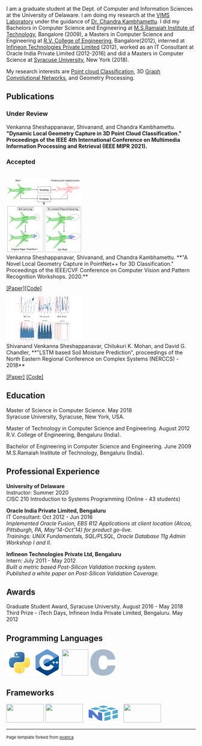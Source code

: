 I am a graduate student at the Dept. of Computer and Information Sciences at the University of Delaware. I am doing my research at the [VIMS Laboratory](http://vims.cis.udel.edu/) under the guidance of [Dr. Chandra Kambhamettu](https://www.eecis.udel.edu/~chandra/). I did my Bachelors in Computer Science and Engineering at [M.S.Ramaiah Institute of Technology](http://www.msrit.edu/), Bangalore (2009), a Masters in Computer Science and Engineering at [R.V. College of Engineering](https://www.rvce.edu.in/), Bangalore(2012), interned at [Infineon Technologies Private Limited](https://www.infineon.com/) (2012), worked as an IT Consultant at Oracle India Private Limited (2012-2016) and did a Masters in Computer Science at [Syracuse University](https://www.syracuse.edu/), New York (2018).

My research interests are [Point cloud Classification](https://arxiv.org/pdf/1912.12033.pdf), 3D [Graph Convolutional Networks](https://arxiv.org/pdf/1901.00596.pdf), and Geometry Processing.

## Publications

### Under Review
Venkanna Sheshappanavar, Shivanand, and Chandra Kambhamettu. **"Dynamic Local Geometry Capture in 3D Point Cloud Classification." Proceedings of the IEEE 4th International Conference on Multimedia Information Processing and Retrieval (IEEE MIPR 2021).**

### Accepted 
<br>
<img src="images/ellipsoid_querying.gif?raw=true" width="200" height="200"/> 
<br>
Venkanna Sheshappanavar, Shivanand, and Chandra Kambhamettu. **"A Novel Local Geometry Capture in PointNet++ for 3D Classification." Proceedings of the IEEE/CVF Conference on Computer Vision and Pattern Recognition Workshops. 2020.**

[[Paper]](https://openaccess.thecvf.com/content_CVPRW_2020/html/w16/Sheshappanavar_A_Novel_Local_Geometry_Capture_in_PointNet_for_3D_Classification_CVPRW_2020_paper.html)[[Code]](https://github.com/VimsLab/EllipsoidQuery/)

<img src="images/soil_moisture.gif?raw=true" width="200" height="120"/> 
<br>
Shivanand Venkanna Sheshappanavar, Chilukuri K. Mohan, and David G. Chandler, **"LSTM based Soil Moisture Prediction", proceedings of the North Eastern
Regional Conference on Complex Systems (NERCCS) - 2018**

[[Paper]](https://github.com/sheshap/sheshap.github.io/blob/master/pdf/SoilMoisturePrediction_LSTM_NERCCS_2018.pdf)
[[Code]](https://github.com/sheshap/SoilMoisturePrediction)

## Education
Master of Science in Computer Science. May 2018<br>
Syracuse University, Syracuse, New York, USA.<br>

Master of Technology in Computer Science and Engineering. August 2012<br>
R.V. College of Engineering, Bengaluru (India).<br>

Bachelor of Engineering in Computer Science and Engineering. June 2009<br>
M.S.Ramaiah Institute of Technology, Bengaluru (India).<br>

## Professional Experience
**University of Delaware** <br>
Instructor: Summer 2020<br>
CISC 210 Introduction to Systems Programming (Online - 43 students)

**Oracle India Private Limited, Bengaluru**<br>
IT Consultant: Oct 2012 - Jun 2016<br>
*Implemented Oracle Fusion, EBS R12 Applications at client location (Alcoa, Pittsburgh, PA, May’14-Oct’14) for product go-live.*<br>
*Trainings: UNIX Fundamentals, SQL/PLSQL, Oracle Database 11g Admin Workshop I and II.*

**Infineon Technologies Private Ltd, Bengaluru**<br>
Intern: July 2011 - May 2012<br>
*Built a metric based Post-Silicon Validation tracking system.*<br>
*Published a white paper on Post-Silicon Validation Coverage.*

## Awards
Graduate Student Award, Syracuse University. August 2016 - May 2018<br>
Third Prize - iTech Days, Infineon India Private Limited, Bengaluru. May 2012 <br>


## Programming Languages
<img src="https://github.com/devicons/devicon/blob/master/icons/python/python-original.svg?raw=true" width="70" height="70"/>      <img src="https://github.com/devicons/devicon/blob/master/icons/cplusplus/cplusplus-original.svg?raw=true" width="70" height="70"/>      <img src="https://github.com/valohai/ml-logos/blob/master/cuda.svg?raw=true" width="70" height="70"/>     <img src="https://github.com/devicons/devicon/blob/master/icons/c/c-original.svg?raw=true" width="70" height="70"/>

## Frameworks
<img src="https://github.com/valohai/ml-logos/blob/master/pytorch.svg?raw=true" width="100" height="50"/>   <img src="https://github.com/valohai/ml-logos/blob/master/tensorflow-layout.svg?raw=true" width="100" height="50"/>   <img src="https://github.com/valohai/ml-logos/blob/master/numpy.svg?raw=true" width="100" height="50"/>      <img src="https://github.com/valohai/ml-logos/blob/master/matplotlib.svg?raw=true" width="100" height="50"/>   

---
<p style="font-size:11px">Page template forked from <a href="https://github.com/evanca/quick-portfolio">evanca</a></p>
<!-- Remove above link if you don't want to attibute -->
